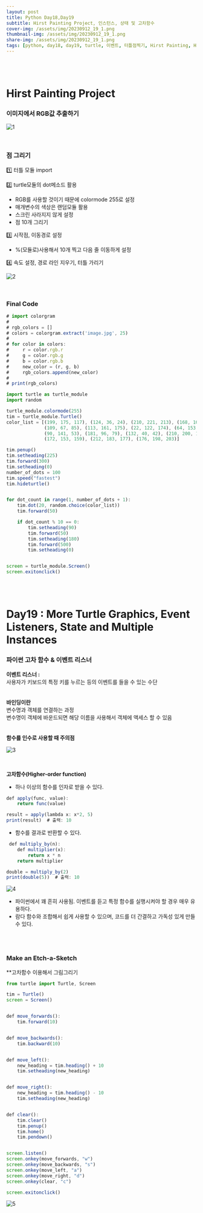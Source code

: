 ```yaml
---
layout: post
title: Python Day18,Day19
subtitle: Hirst Painting Project, 인스턴스, 상태 및 고차함수
cover-img: /assets/img/20230912_19_1.png
thumbnail-img: /assets/img/20230912_19_1.png
share-img: /assets/img/20230912_19_1.png
tags: [python, day18, day19, turtle, 이벤트, 터틀점찍기, Hirst Painting, Higher order function, 바인딩, 에치어스케치, 고차함수]
---
```

<br><br>

# Hirst Painting Project  
  
### 이미지에서 RGB값 추출하기  
  
![1](/assets/img/20230912_18_1.png)  

<br>
  
### 점 그리기  
  
1️⃣ 터틀 모듈 import  
  
2️⃣ turtle모듈의 dot메소드 활용  
- RGB를 사용할 것이기 때문에 colormode 255로 설정  
- 매개변수의 색상은 랜덤모듈 활용  
- 스크린 사라지지 않게 설정  
- 점 10개 그리기  
  
3️⃣ 시작점, 이동경로 설정  
- %(모듈로)사용해서 10개 찍고 다음 줄 이동하게 설정  
  
4️⃣ 속도 설정, 경로 라인 지우기, 터틀 가리기  
  
![2](/assets/img/20230912_18_2.png)  
  
<br>
  
### Final Code  
  
```javascript
# import colorgram
#
# rgb_colors = []
# colors = colorgram.extract('image.jpg', 25)
#
# for color in colors:
#     r = color.rgb.r
#     g = color.rgb.g
#     b = color.rgb.b
#     new_color = (r, g, b)
#     rgb_colors.append(new_color)
#
# print(rgb_colors)

import turtle as turtle_module
import random

turtle_module.colormode(255)
tim = turtle_module.Turtle()
color_list = [(199, 175, 117), (124, 36, 24), (210, 221, 213), (168, 106, 57), (186, 158, 53), (6, 57, 83),
              (109, 67, 85), (113, 161, 175), (22, 122, 174), (64, 153, 138), (39, 36, 36), (76, 40, 48), (9, 67, 47),
              (90, 141, 53), (181, 96, 79), (132, 40, 42), (210, 200, 151), (141, 171, 155), (179, 201, 186),
              (172, 153, 159), (212, 183, 177), (176, 198, 203)]

tim.penup()
tim.setheading(225)
tim.forward(300)
tim.setheading(0)
number_of_dots = 100
tim.speed("fastest")
tim.hideturtle()


for dot_count in range(1, number_of_dots + 1):
    tim.dot(20, random.choice(color_list))
    tim.forward(50)

    if dot_count % 10 == 0:
        tim.setheading(90)
        tim.forward(50)
        tim.setheading(180)
        tim.forward(500)
        tim.setheading(0)


screen = turtle_module.Screen()
screen.exitonclick()

```  
<br><br>
  
# Day19 : More Turtle Graphics, Event Listeners, State and Multiple Instances  
  
### 파이썬 고차 함수 & 이벤트 리스너  
**이벤트 리스너 :**  
사용자가 키보드의 특정 키를 누르는 등의 이벤트를 들을 수 있는 수단  
<br>  
**바인딩이란**  
변수명과 객체를 연결하는 과정  
변수명이 객체에 바운드되면 해당 이름을 사용해서 객체에 액세스 할 수 있음  
<br>  
**함수를 인수로 사용할 때 주의점**  
  
![3](/assets/img/20230912_19_1.png)  

<br>  

**고차함수(Higher-order function)**  
  
- 하나 이상의 함수를 인자로 받을 수 있다.  

```javascript
def apply(func, value):
    return func(value)

result = apply(lambda x: x*2, 5)
print(result)  # 출력: 10
```
- 함수를 결과로 반환할 수 있다.  

```javascript  
 def multiply_by(n):
    def multiplier(x):
        return x * n
    return multiplier

double = multiply_by(2)
print(double(5))  # 출력: 10  

```  
    
![4](/assets/img/20230912_19_2.png)  
  
- 파이썬에서 꽤 흔히 사용됨. 이벤트를 듣고 특정 함수를 실행시켜야 할 경우 매우 유용하다.  
- 람다 함수와 조합해서 쉽게 사용할 수 있으며, 코드를 더 간결하고 가독성 있게 만들 수 있다.  
  
<br><br>
  
### Make an Etch-a-Sketch  
  
**고차함수 이용해서 그림그리기  

```javascript  
from turtle import Turtle, Screen

tim = Turtle()
screen = Screen()


def move_forwards():
    tim.forward(10)


def move_backwards():
    tim.backward(10)


def move_left():
    new_heading = tim.heading() + 10
    tim.setheading(new_heading)


def move_right():
    new_heading = tim.heading() - 10
    tim.setheading(new_heading)


def clear():
    tim.clear()
    tim.penup()
    tim.home()
    tim.pendown()


screen.listen()
screen.onkey(move_forwards, "w")
screen.onkey(move_backwards, "s")
screen.onkey(move_left, "a")
screen.onkey(move_right, "d")
screen.onkey(clear, "c")

screen.exitonclick()
```
  
![5](/assets/img/20230912_19_3.png)  

<br>
